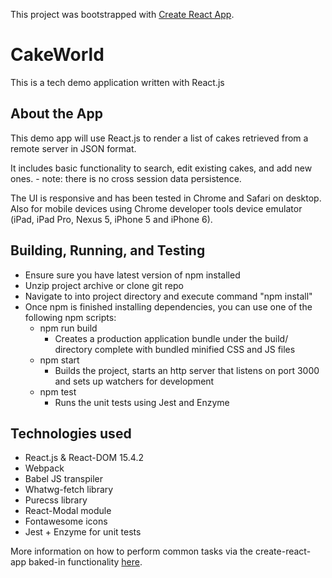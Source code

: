 This project was bootstrapped with [Create React App](https://github.com/facebookincubator/create-react-app).
# CakeWorld
This is a tech demo application written with React.js

## About the App

This demo app will use React.js to render a list of cakes retrieved from a remote server in JSON format.

It includes basic functionality to search, edit existing cakes, and add new ones. - note: there is no cross session data persistence.

The UI is responsive and has been tested in Chrome and Safari on desktop.<br>
Also for mobile devices using Chrome developer tools device emulator (iPad, iPad Pro, Nexus 5, iPhone 5 and iPhone 6).

## Building, Running, and Testing

 * Ensure sure you have latest version of npm installed
 * Unzip project archive or clone git repo
 * Navigate to  into project directory and execute command "npm install"
 * Once npm is finished installing dependencies, you can use one of the following npm scripts:
   * npm run build
     * Creates a production application bundle under the build/ directory complete with bundled minified CSS and JS files
   * npm start
     * Builds the project, starts an http server that listens on port 3000 and sets up watchers for development
   * npm test
     * Runs the unit tests using Jest and Enzyme

## Technologies used

 * React.js & React-DOM 15.4.2
 * Webpack
 * Babel JS transpiler
 * Whatwg-fetch library
 * Purecss library
 * React-Modal module
 * Fontawesome icons
 * Jest + Enzyme for unit tests

More information on how to perform common tasks via the create-react-app baked-in functionality [here](https://github.com/facebookincubator/create-react-app/blob/master/packages/react-scripts/template/README.md).
